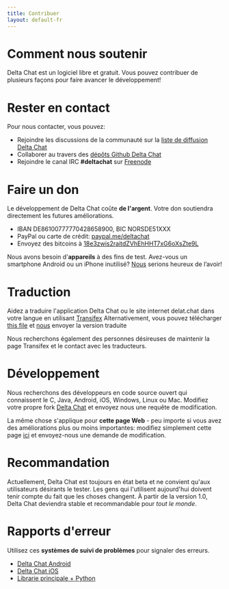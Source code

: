 ```yaml
---
title: Contribuer
layout: default-fr
---
```




<!-- GENERATED FILE -- DO NOT EDIT -->



# Comment nous soutenir

Delta Chat est un logiciel libre et gratuit. Vous pouvez contribuer de plusieurs façons pour faire avancer le développement!


# Rester en contact

Pour nous contacter, vous pouvez:

- Rejoindre les discussions de la communauté sur la [liste de diffusion Delta Chat](https://lists.codespeak.net/postorius/lists/delta.codespeak.net/)
- Collaborer au travers des [dépôts Github Delta Chat](https://github.com/deltachat/)
- Rejoindre le canal IRC **#deltachat** sur [Freenode](https://webchat.freenode.net?uio=MTE9MjA16a&channels=%23deltachat)


# Faire un don

Le développement de Delta Chat coûte **de l'argent**. Votre don soutiendra directement les futures améliorations.

- IBAN DE86100777770428658900, BIC NORSDE51XXX
- PayPal ou carte de crédit: [paypal.me/deltachat](https://paypal.me/deltachat/20)
- Envoyez des bitcoins à [18e3zwis2raitdZVhEhHHT7xG6oXsZte9L](bitcoin:18e3zwis2raitdZVhEhHHT7xG6oXsZte9L)

Nous avons besoin d'**appareils** à des fins de test. Avez-vous un smartphone Android ou un iPhone inutilisé?
[Nous](../fr/imprint) serions heureux de l’avoir!

# Traduction

Aidez a traduire l'application Delta Chat ou le site internet delat.chat dans votre langue en utilisant [Transifex](https://www.transifex.com/delta-chat/public/)
Alternativement, vous pouvez télécharger [this file](https://raw.githubusercontent.com/deltachat/deltachat-android/master/MessengerProj/src/main/res/values/strings.xml) et [nous](imprint) envoyer la version traduite

Nous recherchons également des personnes désireuses de maintenir la page Transifex et le contact avec les traducteurs.


# Développement

Nous recherchons des développeurs en code source ouvert qui connaissent le C, Java, Android, iOS, Windows, Linux ou Mac.
Modifiez votre propre fork [Delta Chat](https://github.com/deltachat/) et envoyez nous une requête de modification.

La même chose s'applique pour **cette page Web** - peu importe si vous avez des améliorations plus ou moins importantes: modifiez simplement cette page [ici](https://github.com/deltachat/deltachat-pages) et envoyez-nous une demande de modification.

# Recommandation

Actuellement, Delta Chat est toujours en état beta et ne convient qu'aux utilisateurs désirants le tester. Les gens qui l'utilisent aujourd'hui doivent tenir compte du fait que les choses changent. À partir de la version 1.0, Delta Chat deviendra stable et recommandable pour _tout le monde_.


# Rapports d'erreur

Utilisez ces **systèmes de suivi de problèmes** pour signaler des erreurs.

- [Delta Chat Android](https://github.com/deltachat/deltachat-android/issues)
- [Delta Chat iOS](https://github.com/deltachat/deltachat-ios/issues)
- [Librarie principale + Python](https://github.com/deltachat/deltachat-core/issues)



